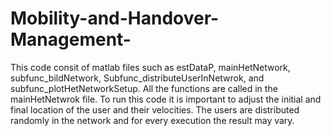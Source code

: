 # Mobility-and-Handover-Management-
This code consit of matlab files such as estDataP, mainHetNetwork, subfunc_bildNetwork, Subfunc_distributeUserInNetwrok, and subfunc_plotHetNetworkSetup. All the functions are called in the mainHetNetwrok file. To run this code it is important to adjust the initial and final location of the user and their velocities. The users are distributed randomly in the network and for every execution the result may vary.
